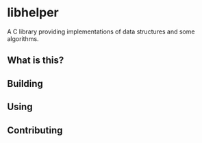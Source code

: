 # libhelper

A C library providing implementations of data structures and some algorithms.

## What is this?
## Building
## Using
## Contributing

